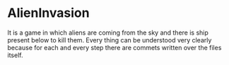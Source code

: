 # AlienInvasion
It is a game in which aliens are coming from the sky and there is ship present below to kill them.
Every thing can be understood very clearly because for each and every step there are commets written over the files itself.
